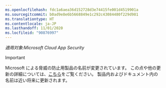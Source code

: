 ```yaml
---
ms.openlocfilehash: fdc1a6aea36d152728d3e74415fe001d4519901a
ms.sourcegitcommit: b0ad9e8e6b5668849e1c292c43084480f229d981
ms.translationtype: HT
ms.contentlocale: ja-JP
ms.lasthandoff: 11/01/2020
ms.locfileid: "90876997"
---
```

*適用対象:Microsoft Cloud App Security*

> [!IMPORTANT]
>
> Microsoft による脅威の防止用製品の名前が変更されています。 この点や他の更新の詳細については、[こちら](https://www.microsoft.com/security/blog/?p=91813)をご覧ください。 製品内およびドキュメント内の名前は近い将来に更新されます。